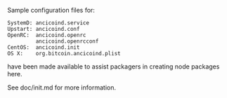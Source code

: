 Sample configuration files for:
```
SystemD: ancicoind.service
Upstart: ancicoind.conf
OpenRC:  ancicoind.openrc
         ancicoind.openrcconf
CentOS:  ancicoind.init
OS X:    org.bitcoin.ancicoind.plist
```
have been made available to assist packagers in creating node packages here.

See doc/init.md for more information.
